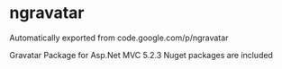 # ngravatar
Automatically exported from code.google.com/p/ngravatar

Gravatar Package for Asp.Net MVC 5.2.3
Nuget packages are included
